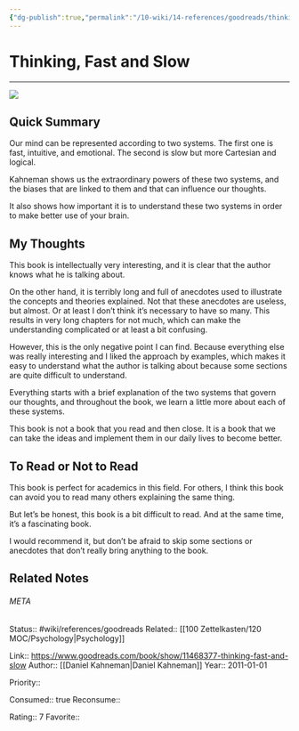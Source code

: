 ```yaml
---
{"dg-publish":true,"permalink":"/10-wiki/14-references/goodreads/thinking-fast-and-slow-0374275637/","title":"Thinking, Fast and Slow"}
---
```


# Thinking, Fast and Slow
---
![](https://i.gr-assets.com/images/S/compressed.photo.goodreads.com/books/1317793965l/11468377.jpg)


## Quick Summary

Our mind can be represented according to two systems. The first one is fast, intuitive, and emotional. The second is slow but more Cartesian and logical.

Kahneman shows us the extraordinary powers of these two systems, and the biases that are linked to them and that can influence our thoughts.

It also shows how important it is to understand these two systems in order to make better use of your brain.

## My Thoughts

This book is intellectually very interesting, and it is clear that the author knows what he is talking about.

On the other hand, it is terribly long and full of anecdotes used to illustrate the concepts and theories explained. Not that these anecdotes are useless, but almost. Or at least I don’t think it’s necessary to have so many. This results in very long chapters for not much, which can make the understanding complicated or at least a bit confusing.

However, this is the only negative point I can find. Because everything else was really interesting and I liked the approach by examples, which makes it easy to understand what the author is talking about because some sections are quite difficult to understand.

Everything starts with a brief explanation of the two systems that govern our thoughts, and throughout the book, we learn a little more about each of these systems.

This book is not a book that you read and then close. It is a book that we can take the ideas and implement them in our daily lives to become better.

## To Read or Not to Read

This book is perfect for academics in this field. For others, I think this book can avoid you to read many others explaining the same thing.

But let’s be honest, this book is a bit difficult to read. And at the same time, it’s a fascinating book.

I would recommend it, but don’t be afraid to skip some sections or anecdotes that don’t really bring anything to the book.


## Related Notes




###### META
Status:: #wiki/references/goodreads
Related:: [[100 Zettelkasten/120 MOC/Psychology\|Psychology]]

Link:: https://www.goodreads.com/book/show/11468377-thinking-fast-and-slow
Author:: [[Daniel Kahneman\|Daniel Kahneman]]
Year:: 2011-01-01

Priority:: 

Consumed:: true
Reconsume:: 

Rating:: 7
Favorite:: 
